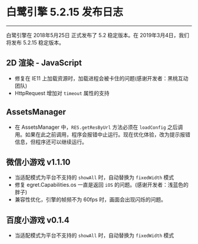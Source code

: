 # 白鹭引擎 5.2.15 发布日志


---


白鹭引擎在 2018年5月25日 正式发布了 5.2 稳定版本。在 2019年3月4日，我们将发布 5.2.15 稳定版本。

## 2D 渲染 - JavaScript 

* 修复在 IE11 上加载资源时，加载进程会被卡住的问题(感谢开发者：黑桃互动团队)
* HttpRequest 增加对 `timeout` 属性的支持


## AssetsManager
* 在 AssetsManager 中，`RES.getResByUrl` 方法必须在 `loadConfig` 之后调用。如果在此之前调用，程序会报错中止运行。现在优化体验，改为提示报错信息，但程序还可以继续运行。


## 微信小游戏 v1.1.10
* 当适配模式为平台不支持的 `showAll` 时，自动替换为 `fixedWidth` 模式
* 修复 egret.Capabilities.os 一直是返回 `iOS` 的问题。(感谢开发者：浅蓝色的胖子)
* 兼容性优化，引擎的帧频不为 60fps 时，画面会出现闪烁的问题。


## 百度小游戏 v0.1.4
* 当适配模式为平台不支持的 `showAll` 时，自动替换为 `fixedWidth` 模式
